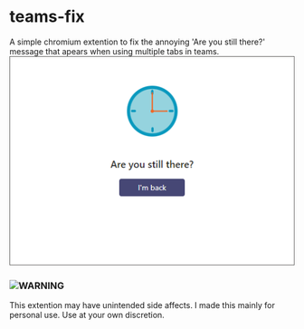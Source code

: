 # teams-fix
A simple chromium extention to fix the annoying 'Are you still there?' message that apears when using multiple tabs in teams.
![Are you still there?](/Example.png)
### ![WARNING](https://lingtalfi.com/services/pngtext?color=cc0000&size=25&text=WARNING)
This extention may have unintended side affects. I made this mainly for personal use. Use at your own discretion.
